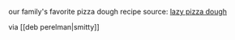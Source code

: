 our family's favorite pizza dough recipe
source: [lazy pizza dough](https://smittenkitchen.com/2013/10/lazy-pizza-dough-favorite-margarita-pizza/)

via [[deb perelman|smitty]]

